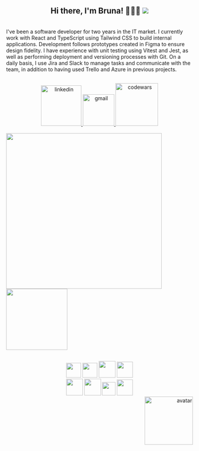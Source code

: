 <h2 align="center"> 
  Hi there, I'm Bruna! 👩‍💻🌻
  <img src="https://www.codewars.com/users/romeiro-bru/badges/micro" />
</h2>  
<br>

<section width="40%" marginBottom="3rem">
  I've been a software developer for two years in the IT market. I currently work with React and TypeScript using Tailwind CSS to build internal applications. Development follows prototypes created in Figma to ensure design fidelity. I have experience with unit testing using Vitest and Jest, as well as performing deployment and versioning processes with Git. On a daily basis, I use Jira and Slack to manage tasks and communicate with the team, in addition to having used Trello and Azure in previous projects. 
</section>

##

<div align="center">
   <a href="https://www.linkedin.com/in/romeiro-bruna" target="_blank" >
    <img width="109rem" src="https://img.shields.io/badge/LinkedIn-0077B5?style=for-the-badge&logo=linkedin&logoColor=white" alt="linkedin" />
  </a>
   <a href="mailto:bruna.s.romeiro@gmail.com" target="_blank" >
    <img width="85rem" src="https://img.shields.io/badge/Gmail-D14836?style=for-the-badge&logo=gmail&logoColor=white" alt="gmail" />
  </a>
  <a href="https://www.codewars.com/users/romeiro-bru" target="_blank" >
    <img width="115rem" src="https://img.shields.io/badge/Codewars-B1361E?style=for-the-badge&logo=codewars&logoColor=white" alt="codewars" />
  </a>
</div>
<br>

<div>
  <a href="https://github.com/romeiro-bru/github-readme-stats">
    <img width="420rem" align="center" src="https://github-readme-stats.vercel.app/api?username=romeiro-bru&show_icons=true&theme=cobalt" />
  </a>

  <a href="https://https://github.com/romeiro-bru/romeiro-bru&layout=compact">
    <img height="165rem" align="center" src="https://github-readme-stats.vercel.app/api/top-langs/?username=romeiro-bru&layout=compact&theme=cobalt&hide=Ruby" />
  </a>
</div>

##

<div align="center">
  <div marginBottom="3rem">
    <img width="40rem"  src="https://cdn.jsdelivr.net/gh/devicons/devicon/icons/react/react-original-wordmark.svg" />
    <img width="40rem" src="https://cdn.jsdelivr.net/gh/devicons/devicon/icons/vscode/vscode-original-wordmark.svg" />
    <img  width="45rem" src="https://cdn.jsdelivr.net/gh/devicons/devicon/icons/tailwindcss/tailwindcss-plain.svg" />
    <img width="43rem"src="https://cdn.jsdelivr.net/gh/devicons/devicon/icons/git/git-original.svg" />
  </div>
  <div>
    <img width="45rem"  src="https://cdn.jsdelivr.net/gh/devicons/devicon/icons/html5/html5-original-wordmark.svg" />
    <img width="45rem" src="https://cdn.jsdelivr.net/gh/devicons/devicon/icons/css3/css3-original-wordmark.svg" />
    <img width="36rem" src="https://cdn.jsdelivr.net/gh/devicons/devicon/icons/javascript/javascript-original.svg" />    
    <img width="43rem" src="https://cdn.jsdelivr.net/gh/devicons/devicon/icons/github/github-original.svg" />
 </div>
</div>

<div align="right">
 <img  src="https://user-images.githubusercontent.com/56081906/147680402-8434cd2f-6781-4fbe-9edc-8a2be5fb2b64.png"  height="130" alt="avatar">
</div>



<!--
**romeiro-bru/romeiro-bru** is a ✨ _special_ ✨ repository because its `README.md` (this file) appears on your GitHub profile.

Here are some ideas to get you started:

- 🔭 I’m currently working on ...
- 🌱 I’m currently learning ...
- 👯 I’m looking to collaborate on ...
- 🤔 I’m looking for help with ...
- 💬 Ask me about ...
- 📫 How to reach me: ...
- 😄 Pronouns: ...
- ⚡ Fun fact: ...
-->
